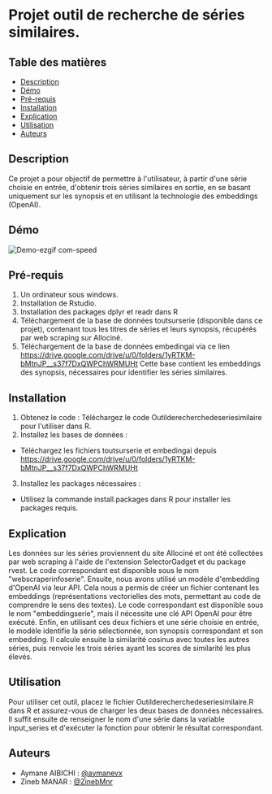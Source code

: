 # Projet outil de recherche de séries similaires.
## Table des matières

- [Description](#description)
- [Démo](#démo)
- [Pré-requis](#pré-requis)
- [Installation](#installation)
- [Explication](#explication)
- [Utilisation](#utilisation)
- [Auteurs](#auteurs)

## Description

Ce projet a pour objectif de permettre à l'utilisateur, à partir d'une série choisie en entrée, d'obtenir trois séries similaires en sortie, en se basant uniquement sur les synopsis et en utilisant la technologie des embeddings (OpenAI).

## Démo 

![Demo-ezgif com-speed](https://github.com/user-attachments/assets/bc397dea-c25f-4a00-9b4b-ebad78ef6f79)




## Pré-requis
1. Un ordinateur sous windows.
2. Installation de Rstudio.
3. Installation des packages dplyr et readr dans R
4. Téléchargement de la base de données toutsurserie (disponible dans ce projet), contenant tous les titres de séries et leurs synopsis, récupérés par web scraping sur Allociné.
5. Téléchargement de la base de données embedingai via ce lien https://drive.google.com/drive/u/0/folders/1yRTKM-bMtnJP__s37f7DxQWPChWRMUHt Cette base contient les embeddings des synopsis, nécessaires pour identifier les séries similaires.
   
## Installation
1. Obtenez le code : Téléchargez le code Outilderecherchedeseriesimilaire pour l'utiliser dans R.
2. Installez les bases de données :
- Téléchargez les fichiers toutsurserie et embedingai depuis https://drive.google.com/drive/u/0/folders/1yRTKM-bMtnJP__s37f7DxQWPChWRMUHt
3. Installez les packages nécessaires :
- Utilisez la commande install.packages dans R pour installer les packages requis.

## Explication
  Les données sur les séries proviennent du site Allociné et ont été collectées par web scraping à l'aide de l'extension SelectorGadget et du package rvest. Le code correspondant est disponible sous le nom "webscraperinfoserie".
  Ensuite, nous avons utilisé un modèle d'embedding d'OpenAI via leur API. Cela nous a permis de créer un fichier contenant les embeddings (représentations vectorielles des mots, permettant au code de comprendre le sens des textes). Le code correspondant est disponible sous le nom "embeddingserie", mais il nécessite une clé API OpenAI pour être exécuté.
  Enfin, en utilisant ces deux fichiers et une série choisie en entrée, le modèle identifie la série sélectionnée, son synopsis correspondant et son embedding. Il calcule ensuite la similarité cosinus avec toutes les autres séries, puis renvoie les trois séries ayant les scores de similarité les plus élevés.

## Utilisation
  Pour utiliser cet outil, placez le fichier Outilderecherchedeseriesimilaire.R dans R et assurez-vous de charger les deux bases de données nécessaires.
  Il suffit ensuite de renseigner le nom d'une série dans la variable input_series et d'exécuter la fonction pour obtenir le résultat correspondant.

## Auteurs 
- Aymane AIBICHI : [@aymanevx](https://github.com/aymanevx)
- Zineb MANAR : [@ZinebMnr](https://github.com/ZinebMnr)
  




